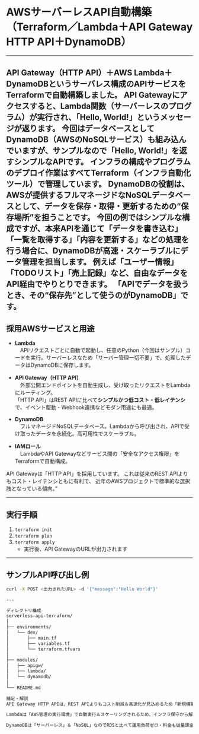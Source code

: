 # AWSサーバーレスAPI自動構築（Terraform／Lambda＋API Gateway HTTP API＋DynamoDB）

---

API Gateway（HTTP API）＋AWS Lambda＋DynamoDBというサーバレス構成のAPIサービスをTerraformで自動構築しました。
API Gatewayにアクセスすると、Lambda関数（サーバーレスのプログラム）が実行され、「Hello, World!」というメッセージが返ります。
今回はデータベースとしてDynamoDB（AWSのNoSQLサービス）も組み込んでいますが、サンプルなので「Hello, World!」を返すシンプルなAPIです。
インフラの構成やプログラムのデプロイ作業はすべてTerraform（インフラ自動化ツール）で管理しています。
DynamoDBの役割は、AWSが提供するフルマネージドなNoSQLデータベースとして、データを保存・取得・更新するための“保存場所”を担うことです。
今回の例ではシンプルな構成ですが、本来APIを通じて「データを書き込む」「一覧を取得する」「内容を更新する」などの処理を行う場合に、DynamoDBが高速・スケーラブルにデータ管理を担当します。
例えば「ユーザー情報」「TODOリスト」「売上記録」など、自由なデータをAPI経由でやりとりできます。
「APIでデータを扱うとき、その“保存先”として使うのがDynamoDB」です。
---

## 採用AWSサービスと用途

- **Lambda**  
　APIリクエストごとに自動で起動し、任意のPython（今回はサンプル）コードを実行。サーバーレスなため「サーバー管理一切不要」で、処理したデータはDynamoDBに保存します。

- **API Gateway（HTTP API）**  
　外部公開エンドポイントを自動生成し、受け取ったリクエストをLambdaにルーティング。  
  「HTTP API」はREST APIに比べて**シンプルかつ低コスト・低レイテンシ**で、イベント駆動・Webhook連携などモダン用途にも最適。

- **DynamoDB**  
　フルマネージドNoSQLデータベース。Lambdaから呼び出され、APIで受け取ったデータを永続化。高可用性でスケーラブル。

- **IAMロール**  
　LambdaやAPI Gatewayなどサービス間の「安全なアクセス権限」をTerraformで自動構成。

API Gatewayは「HTTP API」を採用しています。
これは従来のREST APIよりもコスト・レイテンシともに有利で、
近年のAWSプロジェクトで標準的な選択肢となっている傾向。”


---

## 実行手順

1. `terraform init`
2. `terraform plan`
3. `terraform apply`
   - 実行後、API GatewayのURLが出力されます

---

## サンプルAPI呼び出し例

```bash
curl -X POST <出力されたURL> -d '{"message":"Hello World"}'

---

ディレクトリ構成
serverless-api-terraform/
│
├── environments/
│   └── dev/
│       ├── main.tf
│       ├── variables.tf
│       └── terraform.tfvars
│
├── modules/
│   ├── apigw/
│   ├── lambda/
│   └── dynamodb/
│
└── README.md

補足・解説
API Gateway HTTP APIは、REST APIよりもコスト削減＆高速化が見込めるため「新規構築ではまず選択肢」となる最新仕様です。

Lambdaは「AWS管理の実行環境」で自動実行＆スケーリングされるため、インフラ保守から解放されます。

DynamoDBは「サーバーレス」＆「NoSQL」なのでRDSと比べて運用負荷ゼロ・料金も従量課金で安価。
